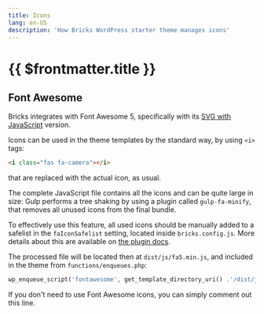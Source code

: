 ```yaml
---
title: Icons
lang: en-US
description: 'How Bricks WordPress starter theme manages icons'
---
```


# {{ $frontmatter.title }}

## Font Awesome

Bricks integrates with Font Awesome 5, specifically with its [SVG with JavaScript](https://fontawesome.com/how-to-use/on-the-web/setup/hosting-font-awesome-yourself#using-svgs) version.

Icons can be used in the theme templates by the standard way, by using `<i>` tags:

```html
<i class="fas fa-camera"></i>
```

that are replaced with the actual icon, as usual.

The complete JavaScript file contains all the icons and can be quite large in size: Gulp performs a tree shaking by using a plugin called `gulp-fa-minify`, that removes all unused icons from the final bundle.

To effectively use this feature, all used icons should be manually added to a safelist in the `faIconSafelist` setting, located inside `bricks.config.js`. More details about this are available on [the plugin docs](https://github.com/FA-Minify/gulp-fa-minify).

The processed file will be located then at `dist/js/fa5.min.js`, and included in the theme from `functions/enqueues.php`:

```php
wp_enqueue_script('fontawesome', get_template_directory_uri() .'/dist/js/fa5.min.js', false, null, true );
```

If you don't need to use Font Awesome icons, you can simply comment out this line.

